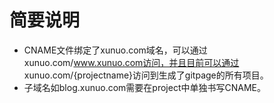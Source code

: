 # 简要说明
- CNAME文件绑定了xunuo.com域名，可以通过xunuo.com/www.xunuo.com访问，并且目前可以通过 xunuo.com/{projectname}访问到生成了gitpage的所有项目。
- 子域名如blog.xunuo.com需要在project中单独书写CNAME。
